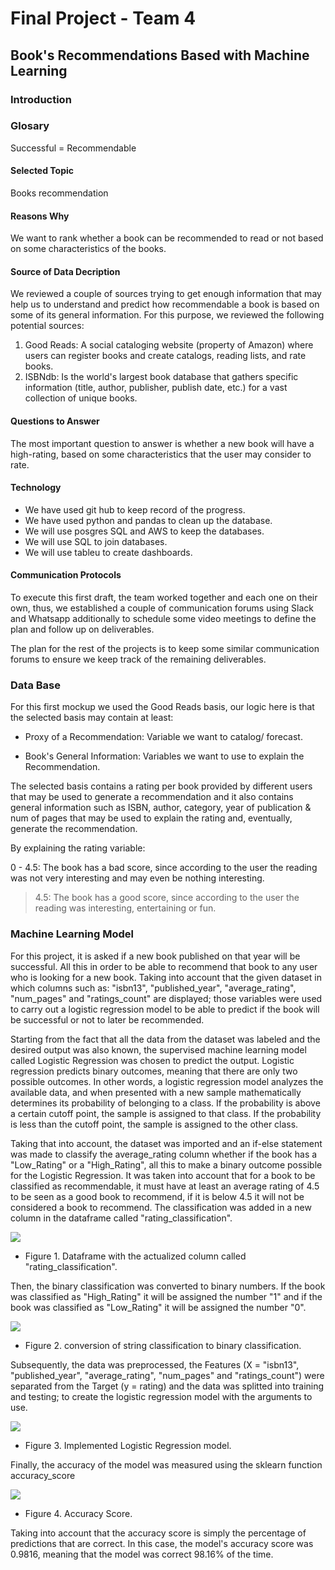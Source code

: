 # Final Project - Team 4

## Book's Recommendations Based with Machine Learning 

### Introduction

### Glosary

Successful = Recommendable

#### Selected Topic
Books recommendation

#### Reasons Why 

We want to rank whether a book can be recommended to read or not based on some characteristics of the books. 

#### Source of Data Decription 

We reviewed a couple of sources trying to get enough information that may help us to understand and predict how recommendable a book is based on some of its general information. For this purpose, we reviewed the following potential sources: 

1) Good Reads: A social cataloging website (property of Amazon) where users can register books and create catalogs, reading lists, and rate books. 
2) ISBNdb: Is the world's largest book database that gathers specific information (title, author, publisher, publish date, etc.) for a vast collection of unique books. 

#### Questions to Answer

The most important question to answer is whether a new book will have a high-rating, based on some characteristics that the user may consider to rate.

#### Technology

- We have used git hub to keep record of the progress.
- We have used python and pandas to clean up the database.
- We will use posgres SQL and AWS to keep the databases.
- We will use SQL to join databases.
- We will use tableu to create dashboards. 


#### Communication Protocols 

To execute this first draft, the team worked together and each one on their own, thus, we established a couple of communication forums using Slack and Whatsapp additionally to schedule some video meetings to define the plan and follow up on deliverables. 

The plan for the rest of the projects is to keep some similar communication forums to ensure we keep track of the remaining deliverables.   

### Data Base 

For this first mockup we used the Good Reads basis, our logic here is that the selected basis may contain at least: 

  - Proxy of a Recommendation: Variable we want to catalog/ forecast. 

  - Book's General Information: Variables we want to use to explain the Recommendation. 

The selected basis contains a rating per book provided by different users that may be used to generate a recommendation and it also contains general information such as ISBN, author, category, year of publication & num of pages that may be used to explain the rating and, eventually, generate the recommendation.  

By explaining the rating variable:

0 - 4.5: The book has a bad score, since according to the user the reading was not very interesting and may even be nothing interesting.

> 4.5: The book has a good score, since according to the user the reading was interesting, entertaining or fun.


### Machine Learning Model 

For this project, it is asked if a new book published on that year will be successful. All this in order to be able to recommend that book to any user who is looking for a new book. Taking into account that the given dataset in which columns such as: "isbn13", "published_year", "average_rating", "num_pages" and "ratings_count" are displayed; those variables were used to carry out a logistic regression model to be able to predict if the book will be successful or not to later be recommended.

Starting from the fact that all the data from the dataset was labeled and the desired output was also known, the supervised machine learning model called Logistic Regression was chosen to predict the output. Logistic regression predicts binary outcomes, meaning that there are only two possible outcomes. In other words, a logistic regression model analyzes the available data, and when presented with a new sample mathematically determines its probability of belonging to a class. If the probability is above a certain cutoff point, the sample is assigned to that class. If the probability is less than the cutoff point, the sample is assigned to the other class.

Taking that into account, the dataset was imported and an if-else statement was made to classify the average_rating column whether if the book has a "Low_Rating" or a "High_Rating", all this to make a binary outcome possible for the Logistic Regression. It was taken into account that for a book to be classified as recommendable, it must have at least an average rating of 4.5 to be seen as a good book to recommend, if it is below 4.5 it will not be considered a book to recommend. The classification was added in a new column in the dataframe called "rating_classification".

![](https://github.com/FernandoLaguna/Team-4-final-project/blob/Francisco_Diaz/Resources/Classification.png) 

- Figure 1. Dataframe with the actualized column called "rating_classification".

Then, the binary classification was converted to binary numbers. If the book was classified as "High_Rating" it will be assigned the number "1" and if the book was classified as "Low_Rating" it will be assigned the number "0".

![](https://github.com/FernandoLaguna/Team-4-final-project/blob/Francisco_Diaz/Resources/Binary_classification.png)

- Figure 2. conversion of string classification to binary classification.

Subsequently, the data was preprocessed, the Features (X = "isbn13", "published_year", "average_rating", "num_pages" and "ratings_count") were separated from the Target (y = rating) and the data was splitted into training and testing; to create the logistic regression model with the arguments to use.

![](https://github.com/FernandoLaguna/Team-4-final-project/blob/Francisco_Diaz/Resources/Model.png)

- Figure 3. Implemented Logistic Regression model.

Finally, the accuracy of the model was measured using the sklearn function accuracy_score

![](https://github.com/FernandoLaguna/Team-4-final-project/blob/Francisco_Diaz/Resources/Output.png)

- Figure 4. Accuracy Score.

Taking into account that the accuracy score is simply the percentage of predictions that are correct. In this case, the model's accuracy score was 0.9816, meaning that the model was correct 98.16% of the time.

###
